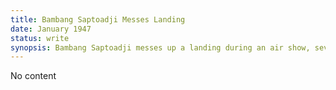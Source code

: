 ```yaml
---
title: Bambang Saptoadji Messes Landing
date: January 1947 
status: write
synopsis: Bambang Saptoadji messes up a landing during an air show, severely damaging one of the Republic's few serviceable aircraft.
---
```

No content